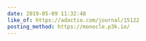 ```yaml
---
date: 2019-05-09 11:32:48
like_of: https://adactio.com/journal/15122
posting_method: https://monocle.p3k.io/
---
```

